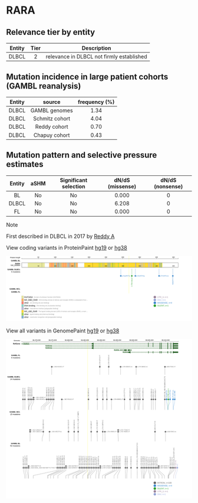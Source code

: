 # RARA

## Relevance tier by entity

|Entity|Tier|Description                              |
|:------:|:----:|-----------------------------------------|
|DLBCL |2   |relevance in DLBCL not firmly established|

## Mutation incidence in large patient cohorts (GAMBL reanalysis)

|Entity|source        |frequency (%)|
|:------:|:--------------:|:-------------:|
|DLBCL |GAMBL genomes |1.34         |
|DLBCL |Schmitz cohort|4.04         |
|DLBCL |Reddy cohort  |0.70         |
|DLBCL |Chapuy cohort |0.43         |

## Mutation pattern and selective pressure estimates

|Entity|aSHM|Significant selection|dN/dS (missense)|dN/dS (nonsense)|
|:------:|:----:|:---------------------:|:----------------:|:----------------:|
|BL    |No  |No                   |0.000           |0               |
|DLBCL |No  |No                   |6.208           |0               |
|FL    |No  |No                   |0.000           |0               |


> [!NOTE]
> First described in DLBCL in 2017 by [Reddy A](https://pubmed.ncbi.nlm.nih.gov/28985567)


View coding variants in ProteinPaint [hg19](https://www.bcgsc.ca/downloads/morinlab/GAMBL/test/genes/RARA_protein.html)  or [hg38](https://www.bcgsc.ca/downloads/morinlab/GAMBL/test/genes/RARA_protein_hg38.html)

![image](images/proteinpaint/RARA_NM_000964.svg)

View all variants in GenomePaint [hg19](https://www.bcgsc.ca/downloads/morinlab/GAMBL/test/genes/RARA.html)  or [hg38](https://www.bcgsc.ca/downloads/morinlab/GAMBL/test/genes/RARA_hg38.html)

![image](images/proteinpaint/RARA.svg)

